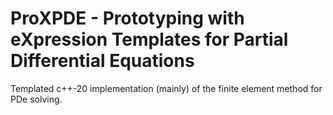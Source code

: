 # ProXPDE - Prototyping with eXpression Templates for Partial Differential Equations

Templated c++-20 implementation (mainly) of the finite element method for PDe solving.

